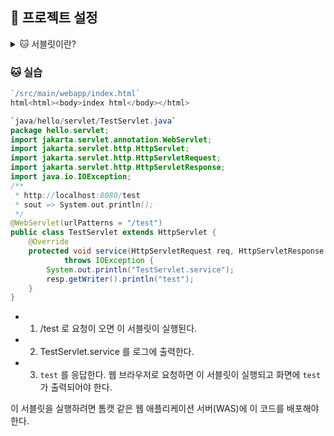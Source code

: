 

## 📝 프로젝트 설정
<details>
<summary>🐱 서블릿이란?</summary>
<div markdown="1">

[https://velog.io/@falling_star3/Tomcat-서블릿Servlet이란](https://velog.io/@falling_star3/Tomcat-%EC%84%9C%EB%B8%94%EB%A6%BFServlet%EC%9D%B4%EB%9E%80)

### ✏️ 1. 서블릿(Servlet)이란?

- 서블릿은 서버에서 실행되다가 **웹 브라우저에서 요청을 하면 해당 기능을 수행한 후 웹 브라우저에 결과를 전송**한다.
    - 쉽게 예를들면 로그인 시도를 할 때, **서버가 클라이언트에서 입력되는 아이디와 비밀번호를 확인하고 결과를 응답**하는데 이러한 역할을 수행하는 것이 서블릿이다.
    - **동적 웹 페이지를 만들 때 사용되는 자바 기반의 웹 애플리케이션 프로그래밍 기술**이다.
- 서블릿(Servlet)의 주요 특징
    - 클라이언트의 Request에 대해 동적으로 작동하는 웹 어플리케이션 컴포넌트
    - 기존의 정적 웹 프로그램의 문제점을 보완하여 동적인 여러 가지 기능을 제공
    - JAVA의 스레드를 이용하여 동작
    - MVC패턴에서 컨트롤러로 이용됨
    - 컨테이너에서 실행
    - 보안 기능을 적용하기 쉬움

### ✏️ 2. 서블릿의 동작과정


- 클라이언트가 **웹 서버에 요청**하면 **웹 서버는 그 요청을 톰캣과 같은 [WAS](https://velog.io/@falling_star3/web-Web-Server%EC%99%80-WASWeb-Application-Server)에 위임**한다. 그러면 **WAS는 각 요청에 해당하는 서블릿을 실행**한다. 그리고 **서블릿은 요청에 대한 기능을 수행**한 후 **결과를 반환하여 클라이언트에 전송**한다.
    
    ```
    1. 클라이언트 요청
    2. HttpServletRequest, HttpServletResponse 객체 생성
    3. Web.xml이 어느 서블릿에 대해 요청한 것인지 탐색
    4. 해당하는 서블릿에서 service() 메소드 호출
    5. doGet() 또는 doPost() 호출
    6. 동적 페이지 생성 후 ServletResponse 객체에 응답 전송
    7. HttpServletRequest, HttpServletResponse 객체 소멸
    ```
</div>
</details>


### 🐱 실습

```js
`/src/main/webapp/index.html`
html<html><body>index html</body></html>
```

```java
`java/hello/servlet/TestServlet.java`
package hello.servlet;
import jakarta.servlet.annotation.WebServlet;
import jakarta.servlet.http.HttpServlet;
import jakarta.servlet.http.HttpServletRequest;
import jakarta.servlet.http.HttpServletResponse;
import java.io.IOException;
/**
 * http://localhost:8080/test
 * sout => System.out.println();
 */
@WebServlet(urlPatterns = "/test")
public class TestServlet extends HttpServlet {
    @Override
    protected void service(HttpServletRequest req, HttpServletResponse resp)
            throws IOException {
        System.out.println("TestServlet.service");
        resp.getWriter().println("test");
    }
}
```

- 1) /test 로 요청이 오면 이 서블릿이 실행된다.
- 2) TestServlet.service 를 로그에 출력한다.
- 3) `test` 를 응답한다. 웹 브라우저로 요청하면 이 서블릿이 실행되고 화면에 `test` 가 출력되어야 한다.

이 서블릿을 실행하려면 톰캣 같은 웹 애플리케이션 서버(WAS)에 이 코드를 배포해야 한다.